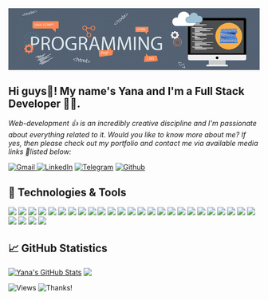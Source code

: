 <img align="center" alt="header" src="https://github.com/Yana-Filippova/Yana-Filippova/blob/main/header.jpg" />

## Hi guys👋! My name's Yana and I'm a Full Stack Developer 👩‍💻.                
<i>Web-development 👍 is an incredibly creative discipline and I'm passionate about everything related to it.
Would you like to know more about me? If yes, then please check out my portfolio and contact me via available media links 🚩listed below:</i> 

<!-- Social links -->
<a href="mailto:yanafilippova20@gmail.com" rel="noopener noreferrer" target="_blank"><img alt="Gmail" src="https://img.shields.io/badge/Gmail-D14836?&logo=gmail&logoColor=white" /> </a><a href="https://www.linkedin.com/in/.../" rel="noopener noreferrer" target="_blank"><img alt="LinkedIn" src="https://img.shields.io/badge/linkedin-0077B5?&logo=linkedin&logoColor=white" /></a> <a href="https://t.me/IanaFilippova" rel="noopener noreferrer" target="_blank"><img alt="Telegram" src="https://img.shields.io/badge/Telegram-0088CC?logo=telegram&logoColor=white" /></a> <a href="https://github.com/Yana-Filippova" rel="noopener noreferrer" target="_blank"><img alt="Github" src="https://img.shields.io/badge/GitHub-333?logo=github&logoColor=white" /></a>  

## 🔧 Technologies & Tools
![](https://img.shields.io/badge/Code-HTML5-informational?style=flat&logo=HTML5&logoColor=white&color=fe5a1d) ![](https://img.shields.io/badge/Style-CSS3-informational?style=flat&logo=CSS3&logoColor=white&color=fe5a1d) ![](https://img.shields.io/badge/Style-Sass-informational?style=flat&logo=Sass&logoColor=white&color=fe5a1d) ![](https://img.shields.io/badge/Code-JavaScript-informational?style=flat&logo=JavaScript&logoColor=white&color=fe5a1d) ![](https://img.shields.io/badge/Code-React-informational?style=flat&logo=react&logoColor=white&color=fe5a1d) ![](https://img.shields.io/badge/Code-Redux-informational?style=flat&logo=Redux&logoColor=white&color=fe5a1d) ![](https://img.shields.io/badge/Code-Node.js-informational?style=flat&logo=Node.js&logoColor=white&color=fe5a1d) ![](https://img.shields.io/badge/Tools-Parcel-informational?style=flat&logo=Parcel&logoColor=white&color=fe5a1d) ![](https://img.shields.io/badge/Tools-GitHub-informational?style=flat&logo=GitHub&logoColor=white&color=fe5a1d) ![](https://img.shields.io/badge/Tools-Postman-informational?style=flat&logo=Postman&logoColor=white&color=fe5a1d) ![](https://img.shields.io/badge/Tools-Webpack-informational?style=flat&logo=Webpack&logoColor=white&color=fe5a1d) ![](https://img.shields.io/badge/Tools-Babel-informational?style=flat&logo=Babel&logoColor=white&color=fe5a1d) ![](https://img.shields.io/badge/Tools-Handlebars.js-informational?style=flat&logo=Handlebars.js&logoColor=white&color=fe5a1d) ![](https://img.shields.io/badge/Tools-Material%20UI-informational?style=flat&logo=Material%20UI&logoColor=white&color=fe5a1d) ![](https://img.shields.io/badge/Tools-Figma-informational?style=flat&logo=Figma&logoColor=white&color=fe5a1d) ![](https://img.shields.io/badge/Tools-Jira-informational?style=flat&logo=JiraSoftware&logoColor=white&color=fe5a1d) ![](https://img.shields.io/badge/Tools-VSC-informational?style=flat&logo=Visual%20Studio%20Code&logoColor=white&color=fe5a1d) ![](https://img.shields.io/badge/Tools-AJAX-informational?style=flat&logo=AJAX&logoColor=white&color=fe5a1d) ![](https://img.shields.io/badge/Tools-Git-informational?style=flat&logo=Git&logoColor=white&color=fe5a1d) ![](https://img.shields.io/badge/Tools-NPM-informational?style=flat&logo=npm&logoColor=white&color=fe5a1d)  ![](https://img.shields.io/badge/Tools-Netlify-informational?style=flat&logo=netlify&logoColor=white&color=fe5a1d)  ![](https://img.shields.io/badge/Code-TypeScript-informational?style=flat&logo=TypeScript&logoColor=white&color=fe5a1d) ![](https://img.shields.io/badge/Code-MongoDB-informational?style=flat&logo=MongoDB&logoColor=white&color=fe5a1d) ![](https://img.shields.io/badge/Code-DBeaver-informational?style=flat&logo=DBeaver&logoColor=white&color=fe5a1d) ![](https://img.shields.io/badge/Code-Express-informational?style=flat&logo=Express&logoColor=white&color=fe5a1d) ![](https://img.shields.io/badge/Code-Docker-informational?style=flat&logo=Docker&logoColor=white&color=fe5a1d) ![](https://img.shields.io/badge/Code-Mongoose-informational?style=flat&logo=Mongoose&logoColor=white&color=fe5a1d) ![](https://img.shields.io/badge/Code-Socket.io-informational?style=flat&logo=Socket.io&logoColor=white&color=fe5a1d) ![](https://img.shields.io/badge/Code-Bootstrap-informational?style=flat&logo=Bootstrap&logoColor=white&color=fe5a1d) 
<!-- ![](https://img.shields.io/badge/Tools-Agile-informational?style=flat&logo=Agile&logoColor=white&color=fe5a1d) ![](https://img.shields.io/badge/Tools-Scrum-informational?style=flat&logo=Scrum&logoColor=white&color=fe5a1d)  -->

## &#x1f4c8; GitHub Statistics

<p><a href="https://github.com/Yana-Filippova/Yana-Filippova">
<img align="center" src="https://github-readme-stats.vercel.app/api?username=Yana-Filippova&show_icons=true&line_height=20&count_private=true&title_color=ffffff&text_color=c9cacc&icon_color=fe5a1d&bg_color=36454f&card_width=300" alt="Yana's GitHub Stats" /></a> <a href="https://github.com/Yana-Filippova/Yana-Filippova"><img align="center" src="https://github-readme-stats.vercel.app/api/top-langs/?username=Yana-Filippova&title_color=ffffff&show_icons=true&line_height=20&text_color=c9cacc&icon_color=fe5a1d&bg_color=36454f&layout=compact&langs_count=6&card_width=275" />
</a></p>

<!-- ## &#127937; Profile Visits  -->
![Views](https://komarev.com/ghpvc/?username=Yana-Filippova&color=fe5a1d) ![Thanks!](https://img.shields.io/badge/Thanks%20for%20visiting-!-1EAEDB.svg?color=fe5a1d)
       
